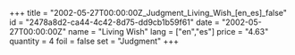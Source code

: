 +++
title = "2002-05-27T00:00:00Z_Judgment_Living_Wish_[en_es]_false"
id = "2478a8d2-ca44-4c42-8d75-dd9cb1b59f61"
date = "2002-05-27T00:00:00Z"
name = "Living Wish"
lang = ["en","es"]
price = "4.63"
quantity = 4
foil = false
set = "Judgment"
+++
